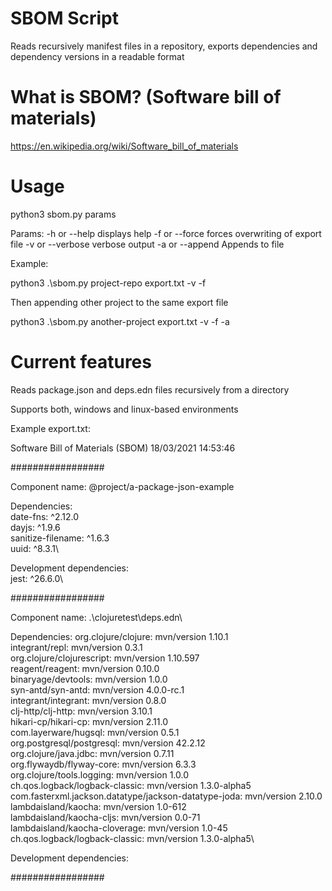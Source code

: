# SBOM Script
Reads recursively manifest files in a repository, exports dependencies and dependency versions in a readable format

# What is SBOM? (Software bill of materials)
https://en.wikipedia.org/wiki/Software_bill_of_materials

# Usage
python3 sbom.py <target repository> <export name> params

Params:
-h or --help          displays help
-f or --force         forces overwriting of export file
-v or --verbose       verbose output
-a or --append        Appends to file

Example:          

python3 .\sbom.py project-repo export.txt -v -f                           

Then appending other project to the same export file

python3 .\sbom.py another-project export.txt -v -f -a 

# Current features
Reads package.json and deps.edn files recursively from a directory

Supports both, windows and linux-based environments

Example export.txt:

Software Bill of Materials (SBOM)
18/03/2021 14:53:46

#################

Component name: @project/a-package-json-example

Dependencies:\
date-fns: ^2.12.0\
dayjs: ^1.9.6\
sanitize-filename: ^1.6.3\
uuid: ^8.3.1\

Development dependencies:\
jest: ^26.6.0\

#################

Component name: .\clojuretest\deps.edn\

Dependencies:
org.clojure/clojure: mvn/version 1.10.1\
integrant/repl: mvn/version 0.3.1\
org.clojure/clojurescript: mvn/version 1.10.597\
reagent/reagent: mvn/version 0.10.0\
binaryage/devtools: mvn/version 1.0.0\
syn-antd/syn-antd: mvn/version 4.0.0-rc.1\
integrant/integrant: mvn/version 0.8.0\
clj-http/clj-http: mvn/version 3.10.1\
hikari-cp/hikari-cp: mvn/version 2.11.0\
com.layerware/hugsql: mvn/version 0.5.1\
org.postgresql/postgresql: mvn/version 42.2.12\
org.clojure/java.jdbc: mvn/version 0.7.11\
org.flywaydb/flyway-core: mvn/version 6.3.3\
org.clojure/tools.logging: mvn/version 1.0.0\
ch.qos.logback/logback-classic: mvn/version 1.3.0-alpha5\
com.fasterxml.jackson.datatype/jackson-datatype-joda: mvn/version 2.10.0\
lambdaisland/kaocha: mvn/version 1.0-612\
lambdaisland/kaocha-cljs: mvn/version 0.0-71\
lambdaisland/kaocha-cloverage: mvn/version 1.0-45\
ch.qos.logback/logback-classic: mvn/version 1.3.0-alpha5\

Development dependencies:

#################
